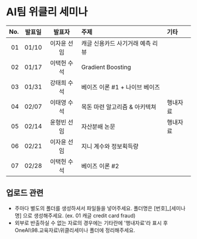 AI팀 위클리 세미나
======
| **No.** | **발표일** | **발표자** | **주제** | **기타** |
|---:|:-----:|:--------:|:---|:---|
| 01 | 01/10 | 이자윤 선임 | 캐글 신용카드 사기거래 예측 리뷰 | |
| 02 | 01/17 | 이택헌 수석 | Gradient Boosting | |
| 03 | 01/31 | 강태희 수석 | 베이즈 이론 #1 + 나이브 베이즈 | |
| 04 | 02/07 | 이태영 수석 | 목돈 마련 알고리즘 & 아키텍쳐 | 행내자료 |
| 05 | 02/14 | 윤형빈 선임 | 자산분배 논문 | 행내자료 |
| 06 | 02/21 | 이자윤 선임 | 지니 계수와 정보획득량  | |
| 07 | 02/28 | 이택헌 수석 | 베이즈 이론 #2 | |


업로드 관련
------
* 주마다 별도의 폴더를 생성하셔서 파일들을 넣어주세요. 폴더명은 [번호]_[세미나명] 으로 생성해주세요. (ex. 01 캐글 credit card fraud)
* 외부로 반출하실 수 없는 자료의 경우에는 기타란에 '행내자료'라 표시 후 OneAI\98.교육자료\위클리세미나 폴더에 정리해주세요.
